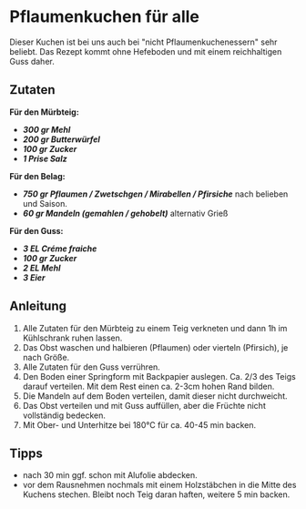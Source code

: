 # Pflaumenkuchen für alle

Dieser Kuchen ist bei uns auch bei "nicht Pflaumenkuchenessern" sehr beliebt. Das Rezept kommt ohne Hefeboden und mit einem reichhaltigen Guss daher.

## Zutaten

**Für den Mürbteig:**

+ ***300 gr Mehl***
+ ***200 gr Butterwürfel***
+ ***100 gr Zucker***
+ ***1 Prise Salz***

**Für den Belag:**

+ ***750 gr Pflaumen / Zwetschgen / Mirabellen / Pfirsiche*** nach belieben und Saison.
+ ***60 gr Mandeln (gemahlen / gehobelt)*** alternativ Grieß
 
**Für den Guss:**

+ ***3 EL Créme fraiche***
+ ***100 gr Zucker***
+ ***2 EL Mehl***
+ ***3 Eier***

## Anleitung

1. Alle Zutaten für den Mürbteig zu einem Teig verkneten und dann 1h im Kühlschrank ruhen lassen.
2. Das Obst waschen und halbieren (Pflaumen) oder vierteln (Pfirsich), je nach Größe.
3. Alle Zutaten für den Guss verrühren.
4. Den Boden einer Springform mit Backpapier auslegen. Ca. 2/3 des Teigs darauf verteilen. Mit dem Rest einen ca. 2-3cm hohen Rand bilden.
5. Die Mandeln auf dem Boden verteilen, damit dieser nicht durchweicht.
6. Das Obst verteilen und mit Guss auffüllen, aber die Früchte nicht vollständig bedecken.
7. Mit Ober- und Unterhitze bei 180°C für ca. 40-45 min backen. 

## Tipps

+ nach 30 min ggf. schon mit Alufolie abdecken.
+ vor dem Rausnehmen nochmals mit einem Holzstäbchen in die Mitte des Kuchens stechen. Bleibt noch Teig daran haften, weitere 5 min backen.
